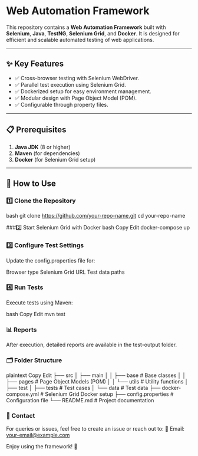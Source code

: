 # Web Automation Framework

This repository contains a **Web Automation Framework** built with **Selenium**, **Java**, **TestNG**, **Selenium Grid**, and **Docker**. It is designed for efficient and scalable automated testing of web applications.

---

## ✨ Key Features

- ✅ Cross-browser testing with Selenium WebDriver.
- ✅ Parallel test execution using Selenium Grid.
- ✅ Dockerized setup for easy environment management.
- ✅ Modular design with Page Object Model (POM).
- ✅ Configurable through property files.

---

## 📋 Prerequisites

1. **Java JDK** (8 or higher)  
2. **Maven** (for dependencies)  
3. **Docker** (for Selenium Grid setup)

---

## 🚀 How to Use

### 1️⃣ Clone the Repository
bash
git clone https://github.com/your-repo-name.git
cd your-repo-name

###2️⃣ Start Selenium Grid with Docker
bash
Copy
Edit
docker-compose up

### 3️⃣ Configure Test Settings
Update the config.properties file for:

Browser type
Selenium Grid URL
Test data paths

### 4️⃣ Run Tests
Execute tests using Maven:

bash
Copy
Edit
mvn test

### 📊 Reports
After execution, detailed reports are available in the test-output folder.

### 🗂️ Folder Structure
plaintext
Copy
Edit
├── src
│   ├── main
│   │   ├── base         # Base classes
│   │   ├── pages        # Page Object Models (POM)
│   │   └── utils        # Utility functions
│   ├── test
│       ├── tests        # Test cases
│       └── data         # Test data
├── docker-compose.yml   # Selenium Grid Docker setup
├── config.properties    # Configuration file
└── README.md            # Project documentation

### 💬 Contact
For queries or issues, feel free to create an issue or reach out to:
📧 Email: your-email@example.com

Enjoy using the framework! 🚀

